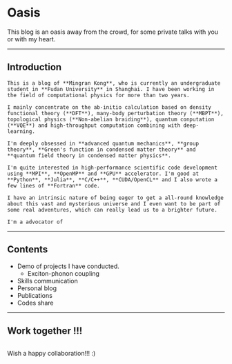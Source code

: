 # Oasis

This blog is an oasis away from the crowd, for some private talks with you or with my heart.

______

## Introduction

```{admonition} Brief Self Introduction
This is a blog of **Mingran Kong**, who is currently an undergraduate student in **Fudan University** in Shanghai. I have been working in the field of computational physics for more than two years. 

I mainly concentrate on the ab-initio calculation based on density functional theory (**DFT**), many-body perturbation theory (**MBPT**), topological physics (**Non-abelian braiding**), quantum conputation (**VQE**) and high-throughput computation combining with deep-learning. 

I'm deeply obsessed in **advanced quantum mechanics**, **group theory**, **Green's function in condensed matter theory** and **quantum field theory in condensed matter physics**. 

I'm quite interested in high-performance scientific code development using **MPI**, **OpenMP** and **GPU** accelerator. I'm good at **Python**, **Julia**, **C/C++**, **CUDA/OpenCL** and I also wrote a few lines of **Fortran** code.
```

```{seealso}
I have an intrinsic nature of being eager to get a all-round knowledge about this vast and mysterious universe and I even want to be part of some real adventures, which can really lead us to a brighter future.

I'm a advocator of 
```
_____

## Contents

- Demo of projects I have conducted.
  - Exciton-phonon coupling 
- Skills communication
- Personal blog
- Publications
- Codes share

_____

## Work together !!!

```{important} If there is a willing to collaborate with me expecting to do some great workes together or even consider offering me a PhD position, please contact me with email: **kmr754156381@gmail.com**, and, if there's a need, I will send you a CV at that time. 
```
Wish a happy collaboration!!!  :)